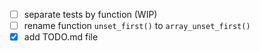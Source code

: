 - [ ] separate tests by function (WIP)
- [ ] rename function `unset_first()` to `array_unset_first()`
- [x] add TODO.md file